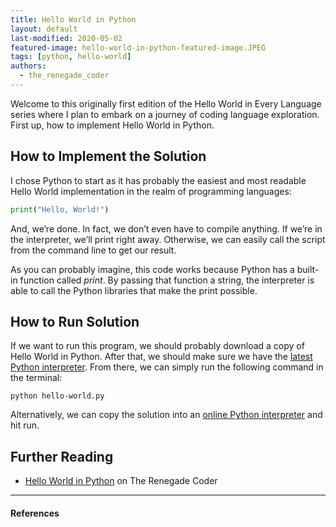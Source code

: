 ```yaml
---
title: Hello World in Python
layout: default
last-modified: 2020-05-02
featured-image: hello-world-in-python-featured-image.JPEG
tags: [python, hello-world]
authors:
  - the_renegade_coder
---
```


Welcome to this originally first edition of the Hello World in Every Language
series where I plan to embark on a journey of coding language exploration. 
First up, how to implement Hello World in Python. 

## How to Implement the Solution

I chose Python to start as it has probably the easiest and most readable 
Hello World implementation in the realm of programming languages:

```python
print("Hello, World!")
```
And, we’re done. In fact, we don’t even have to compile anything. If we’re in 
the interpreter, we’ll print right away. Otherwise, we can easily call the 
script from the command line to get our result.

As you can probably imagine, this code works because Python has a built-in 
function called *print*. By passing that function a string, the interpreter 
is able to call the Python libraries that make the print possible.

## How to Run Solution

If we want to run this program, we should probably download a copy of 
Hello World in Python. After that, we should make sure we have the 
[latest Python interpreter][1]. From there, we can simply run the following 
command in the terminal:

```console
python hello-world.py
```

Alternatively, we can copy the solution into an [online Python interpreter][2] 
and hit run.

## Further Reading

- [Hello World in Python][1] on The Renegade Coder

---

#### References

[^1]: J. Grifski, “Hello World in Python,” The Renegade Coder, 15-Mar-2018. [Online]. Available: 
<https://therenegadecoder.com/code/hello-world-in-python/>. [Accessed: 31-Dec-2018].  

[1]: https://www.python.org/downloads/  
[2]: https://www.tutorialspoint.com/execute_python3_online.php  
